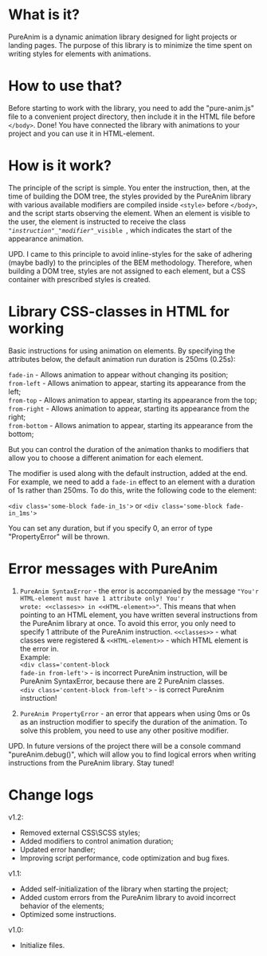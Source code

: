# What is it?
PureAnim is a dynamic animation library designed for light projects or landing pages. The purpose of this library is to minimize the time spent on writing styles for elements with animations.
# How to use that?
Before starting to work with the library, you need to add the "pure-anim.js" file to a convenient project directory, then include it in the HTML file before <code>&lt;/body&gt;</code>. Done! You have connected the library with animations to your project and you can use it in HTML-element.
# How is it work?
The principle of the script is simple. You enter the instruction, then, at the time of building the DOM tree, the styles provided by the PureAnim library with various available modifiers are compiled inside <code>&lt;style&gt;</code> before <code>&lt;/body&gt;</code>, and the script starts observing the element. When an element is visible to the user, the element is instructed to receive the class <code> "*instruction*"_"*modifier*"_visible </code>, which indicates the start of the appearance animation.


UPD. I came to this principle to avoid inline-styles for the sake of adhering (maybe badly) to the principles of the BEM methodology. Therefore, when building a DOM tree, styles are not assigned to each element, but a CSS container with prescribed styles is created.
# Library CSS-classes in HTML for working
Basic instructions for using animation on elements. By specifying the attributes below, the default animation run duration is 250ms (0.25s):


<code>fade-in</code> - Allows animation to appear without changing its position;<br />
<code>from-left</code> - Allows animation to appear, starting its appearance from the left;<br />
<code>from-top</code> - Allows animation to appear, starting its appearance from the top;<br />
<code>from-right</code> - Allows animation to appear, starting its appearance from the right;<br />
<code>from-bottom</code> - Allows animation to appear, starting its appearance from the bottom;


But you can control the duration of the animation thanks to modifiers that allow you to choose a different animation for each element.


The modifier is used along with the default instruction, added at the end. For example, we need to add a <code>fade-in</code> effect to an element with a duration of 1s rather than 250ms. To do this, write the following code to the element:


<code>&lt;div class='some-block fade-in_1s'&gt;</code> or <code>&lt;div class='some-block fade-in_1ms'&gt;</code>


You can set any duration, but if you specify 0, an error of type "PropertyError" will be thrown.
# Error messages with PureAnim
1. <code>PureAnim SyntaxError</code> - the error is accompanied by the message <code>"You'r HTML-element must have 1 attribute only! You'r wrote: \<\<classes\>\> in \<\<HTML-element\>\>"</code>. This means that when pointing to an HTML element, you have written several instructions from the PureAnim library at once. To avoid this error, you only need to specify 1 attribute of the PureAnim instruction.
<code>\<\<classes\>\></code> - what classes were registered & <code>\<\<HTML-element\>\></code> - which HTML element is the error in.<br />
Example:<br />
<code>\<div class='content-block fade-in from-left'\></code> - is incorrect PureAnim instruction, will be PureAnim SyntaxError, because there are 2 PureAnim classes.<br />
<code>\<div class='content-block from-left'\></code> - is correct PureAnim instruction!
  
2. <code>PureAnim PropertyError</code> - an error that appears when using 0ms or 0s as an instruction modifier to specify the duration of the animation. To solve this problem, you need to use any other positive modifier.


UPD. In future versions of the project there will be a console command "pureAnim.debug()", which will allow you to find logical errors when writing instructions from the PureAnim library. Stay tuned!
# Change logs
v1.2:
- Removed external CSS\SCSS styles;
- Added modifiers to control animation duration;
- Updated error handler;
- Improving script performance, code optimization and bug fixes.

v1.1:
- Added self-initialization of the library when starting the project;
- Added custom errors from the PureAnim library to avoid incorrect behavior of the elements;
- Optimized some instructions.
  
v1.0:
- Initialize files.
